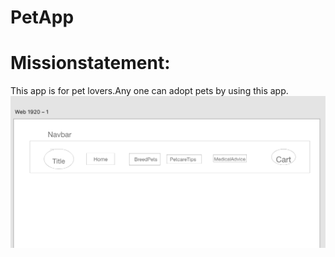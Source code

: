 # PetApp
# Missionstatement:
This app is for pet lovers.Any one  can adopt pets by using this app.
![wireframe](petapp/src/components/assets/Screen%20Shot%202020-05-27%20at%209.25.02%20PM.png)